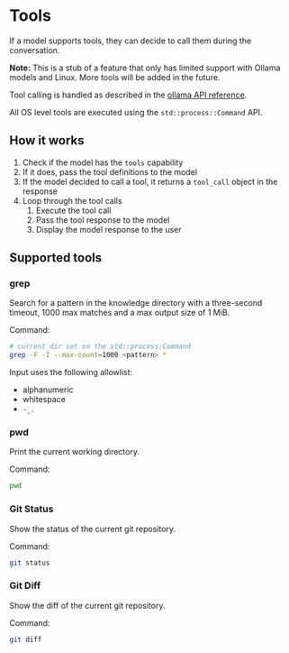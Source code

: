 # Tools

If a model supports tools, they can decide to call them during the conversation.

**Note:** This is a stub of a feature that only has limited support with Ollama models and Linux.
More tools will be added in the future.

Tool calling is handled as described in
the [ollama API reference](https://deepwiki.com/ollama/ollama/3-api-reference "Link to ollama API reference").

All OS level tools are executed using the `std::process::Command` API.

## How it works

1. Check if the model has the `tools` capability
2. If it does, pass the tool definitions to the model
3. If the model decided to call a tool, it returns a `tool_call` object in the response
4. Loop through the tool calls
    1. Execute the tool call
    2. Pass the tool response to the model
    3. Display the model response to the user

## Supported tools

### grep

Search for a pattern in the knowledge directory with a three-second timeout,
1000 max matches and a max output size of 1 MiB.

Command:

```bash
# current_dir set on the std::process:Command
grep -F -I --max-count=1000 <pattern> *
```

Input uses the following allowlist:

- alphanumeric
- whitespace
- `-_.`

### pwd

Print the current working directory.

Command:

```bash
pwd
```

### Git Status

Show the status of the current git repository.

Command:

```bash
git status
```

### Git Diff

Show the diff of the current git repository.

Command:

```bash
git diff
```
